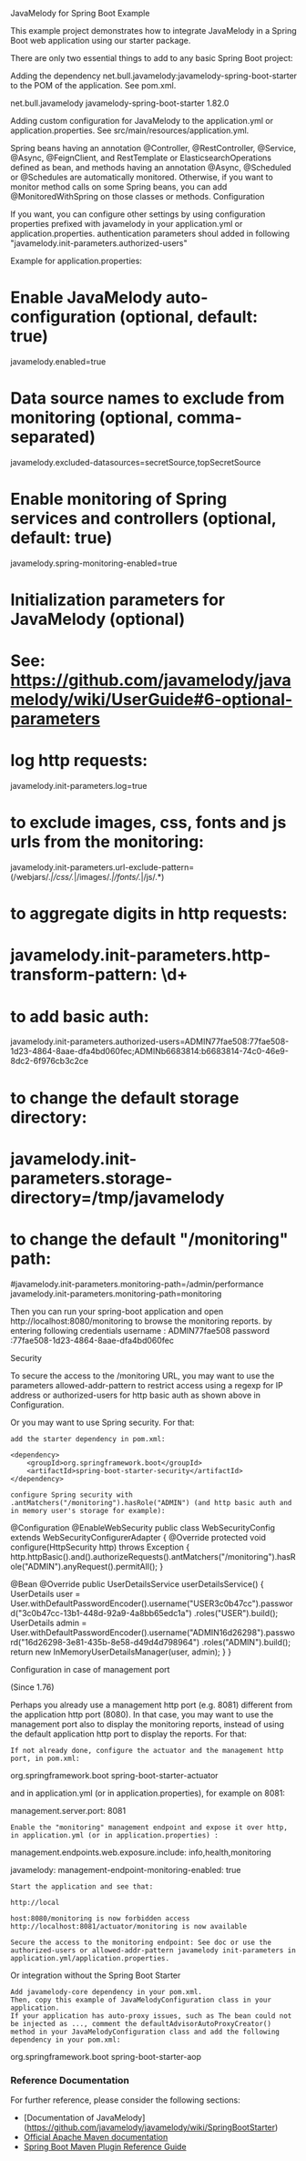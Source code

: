 JavaMelody for Spring Boot Example

This example project demonstrates how to integrate JavaMelody in a Spring Boot web application using our starter package.

There are only two essential things to add to any basic Spring Boot project:

Adding the dependency net.bull.javamelody:javamelody-spring-boot-starter to the POM of the application. See pom.xml.

<dependency>
	<groupId>net.bull.javamelody</groupId>
	<artifactId>javamelody-spring-boot-starter</artifactId>
	<version>1.82.0</version>
</dependency>


Adding custom configuration for JavaMelody to the application.yml or application.properties. See src/main/resources/application.yml.


Spring beans having an annotation @Controller, @RestController, @Service, @Async, @FeignClient, and RestTemplate or ElasticsearchOperations defined as bean, and methods having an annotation @Async, @Scheduled or @Schedules are automatically monitored. Otherwise, if you want to monitor method calls on some Spring beans, you can add @MonitoredWithSpring on those classes or methods.
Configuration

If you want, you can configure other settings by using configuration properties prefixed with javamelody in your application.yml or application.properties.
authentication parameters shoul added in following "javamelody.init-parameters.authorized-users"

Example for application.properties:

# Enable JavaMelody auto-configuration (optional, default: true)
javamelody.enabled=true
# Data source names to exclude from monitoring (optional, comma-separated)
javamelody.excluded-datasources=secretSource,topSecretSource
# Enable monitoring of Spring services and controllers (optional, default: true)
javamelody.spring-monitoring-enabled=true
# Initialization parameters for JavaMelody (optional)
# See: https://github.com/javamelody/javamelody/wiki/UserGuide#6-optional-parameters
#    log http requests:
javamelody.init-parameters.log=true
#    to exclude images, css, fonts and js urls from the monitoring:
javamelody.init-parameters.url-exclude-pattern=(/webjars/.*|/css/.*|/images/.*|/fonts/.*|/js/.*)
#    to aggregate digits in http requests:
# javamelody.init-parameters.http-transform-pattern: \d+
#    to add basic auth:
javamelody.init-parameters.authorized-users=ADMIN77fae508:77fae508-1d23-4864-8aae-dfa4bd060fec;ADMINb6683814:b6683814-74c0-46e9-8dc2-6f976cb3c2ce
#    to change the default storage directory:
# javamelody.init-parameters.storage-directory=/tmp/javamelody
#    to change the default "/monitoring" path:
#javamelody.init-parameters.monitoring-path=/admin/performance
javamelody.init-parameters.monitoring-path=monitoring


Then you can run your spring-boot application and open http://localhost:8080/monitoring to browse the monitoring reports.
by entering following credentials 
username : ADMIN77fae508
password :77fae508-1d23-4864-8aae-dfa4bd060fec

Security

To secure the access to the /monitoring URL, you may want to use the parameters allowed-addr-pattern to restrict access using a regexp for IP address or authorized-users for http basic auth as shown above in Configuration.

Or you may want to use Spring security. For that:

    add the starter dependency in pom.xml:

	<dependency>
		<groupId>org.springframework.boot</groupId>
		<artifactId>spring-boot-starter-security</artifactId>
	</dependency>

    configure Spring security with .antMatchers("/monitoring").hasRole("ADMIN") (and http basic auth and in memory user's storage for example):

@Configuration
@EnableWebSecurity
public class WebSecurityConfig extends WebSecurityConfigurerAdapter {
  @Override
  protected void configure(HttpSecurity http) throws Exception {
    http.httpBasic().and().authorizeRequests().antMatchers("/monitoring").hasRole("ADMIN").anyRequest().permitAll();
  }

  @Bean
  @Override
  public UserDetailsService userDetailsService() {
    UserDetails user = User.withDefaultPasswordEncoder().username("USER3c0b47cc").password("3c0b47cc-13b1-448d-92a9-4a8bb65edc1a")
        .roles("USER").build();
    UserDetails admin = User.withDefaultPasswordEncoder().username("ADMIN16d26298").password("16d26298-3e81-435b-8e58-d49d4d798964")
        .roles("ADMIN").build();
    return new InMemoryUserDetailsManager(user, admin);
  }
}

Configuration in case of management port

(Since 1.76)

Perhaps you already use a management http port (e.g. 8081) different from the application http port (8080). In that case, you may want to use the management port also to display the monitoring reports, instead of using the default application http port to display the reports. For that:

    If not already done, configure the actuator and the management http port, in pom.xml:

<dependency>
    <groupId>org.springframework.boot</groupId>
    <artifactId>spring-boot-starter-actuator</artifactId>
</dependency>

and in application.yml (or in application.properties), for example on 8081:

management.server.port: 8081

    Enable the "monitoring" management endpoint and expose it over http, in application.yml (or in application.properties) :

management.endpoints.web.exposure.include: info,health,monitoring

javamelody:
  management-endpoint-monitoring-enabled: true

    Start the application and see that:

    http://local

    host:8080/monitoring is now forbidden access
    http://localhost:8081/actuator/monitoring is now available

    Secure the access to the monitoring endpoint: See doc or use the authorized-users or allowed-addr-pattern javamelody init-parameters in application.yml/application.properties.

Or integration without the Spring Boot Starter

    Add javamelody-core dependency in your pom.xml.
    Then, copy this example of JavaMelodyConfiguration class in your application.
    If your application has auto-proxy issues, such as The bean could not be injected as ..., comment the defaultAdvisorAutoProxyCreator() method in your JavaMelodyConfiguration class and add the following dependency in your pom.xml:

<dependency>
	<groupId>org.springframework.boot</groupId>
	<artifactId>spring-boot-starter-aop</artifactId>
</dependency>



### Reference Documentation
For further reference, please consider the following sections:
* [Documentation of JavaMelody] (https://github.com/javamelody/javamelody/wiki/SpringBootStarter)
* [Official Apache Maven documentation](https://maven.apache.org/guides/index.html)
* [Spring Boot Maven Plugin Reference Guide](https://docs.spring.io/spring-boot/docs/2.2.6.RELEASE/maven-plugin/)

